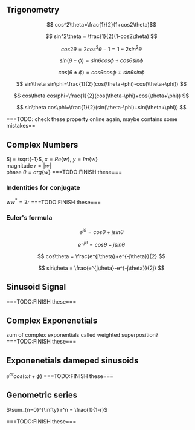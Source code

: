 ## Trigonometry
$$ cos^2\theta=\frac{1}{2}(1+cos2\theta)$$

$$ sin^2\theta = \frac{1}{2}(1-cos2\theta) $$

$$ cos2\theta=2cos^2\theta-1=1-2sin^2\theta $$

$$ sin(\theta\pm\phi)=sin\theta cos\phi\pm cos\theta sin\phi $$

$$ cos(\theta\pm\phi)=cos\theta cos\phi\mp sin\theta sin\phi $$

$$ sin\theta sin\phi=\frac{1}{2}(cos(\theta-\phi)-cos(\theta+\phi)) $$

$$ cos\theta cos\phi=\frac{1}{2}(cos(\theta-\phi)+cos(\theta+\phi)) $$

$$ sin\theta cos\phi=\frac{1}{2}(sin(\theta-\phi)+sin(\theta+\phi)) $$

===TODO: check these property online again, maybe contains some mistakes== 
## Complex Numbers

$j = \sqrt{-1}$, $x = Re\{w\}$, $y = Im\{w\}$\
magnitude $r = |w|$ \
phase $\theta = arg\{w\}$
===TODO:FINISH these=== 

### Indentities for conjugate
$ww^* = 2r$
===TODO:FINISH these=== 

### Euler's formula
$$ e^{j\theta} = cos\theta + jsin\theta $$

$$ e^{-j\theta} = cos\theta - jsin\theta $$

$$ cos\theta = \frac{e^{j\theta}+e^{-j\theta}}{2} $$

$$ sin\theta = \frac{e^{j\theta}-e^{-j\theta}}{2j} $$
## Sinusoid Signal
===TODO:FINISH these=== 

## Complex Exponenetials

sum of complex exponentials called weighted superposition? 
===TODO:FINISH these=== 


## Exponenetials dameped sinusoids

$e^{at}cos(\omega t + \phi)$
===TODO:FINISH these=== 

## Genometric series

$\sum_{n=0}^{\infty} r^n = \frac{1}{1-r}$

===TODO:FINISH these=== 